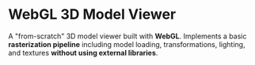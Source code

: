 # WebGL 3D Model Viewer

A "from-scratch" 3D model viewer built with **WebGL**.
Implements a basic **rasterization pipeline** including model loading, transformations, lighting, and textures **without using external libraries**.
